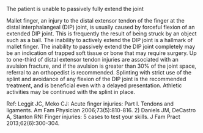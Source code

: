 The patient is unable to passively fully extend the joint

Mallet finger, an injury to the distal extensor tendon of the finger at the distal interphalangeal (DIP) joint, is usually caused by forceful flexion of an extended DIP joint. This is frequently the result of being struck by an object such as a ball. The inability to actively extend the DIP joint is a hallmark of mallet finger. The inability to passively extend the DIP joint completely may be an indication of trapped soft tissue or bone that may require surgery. Up to one-third of distal extensor tendon injuries are associated with an avulsion fracture, and if the avulsion is greater than 30% of the joint space, referral to an orthopedist is recommended. Splinting with strict use of the splint and avoidance of any flexion of the DIP joint is the recommended treatment, and is beneficial even with a delayed presentation. Athletic activities may be continued with the splint in place.

Ref: Leggit JC, Meko CJ: Acute finger injuries: Part I. Tendons and ligaments. Am Fam Physician 2006;73(5):810-816.  2) Daniels JM, DeCastro A, Stanton RN: Finger injuries: 5 cases to test your skills. J Fam Pract 2013;62(6):300-304.